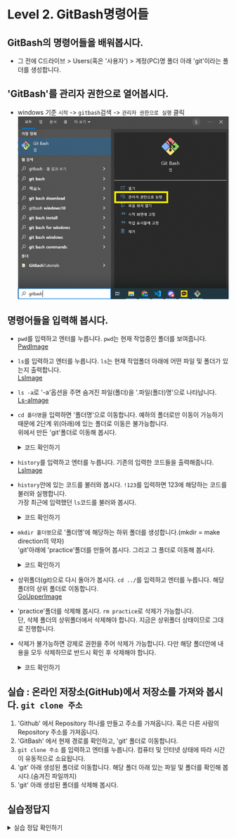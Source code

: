 # Level 2. GitBash명령어들

## GitBash의 명령어들을 배워봅시다.

- 그 전에 C드라이브 > Users(혹은 '사용자') > 계정(PC)명 폴더 아래 'git'이라는 폴더를 생성합니다.

## 'GitBash'를 관리자 권한으로 열어봅시다.

- windows 기준 `시작` -> `gitbash`검색 -> `관리자 권한으로 실행` 클릭</br>![RunGitBashWithMaster](./images/LevelTwo/runbash.png)

## 명령어들을 입력해 봅시다.

- `pwd`를 입력하고 엔터를 누릅니다. `pwd`는 현재 작업중인 폴더를 보여줍니다.</br>[PwdImage](./images/LevelTwo/pwd.png)

- `ls`를 입력하고 엔터를 누릅니다. `ls`는 현재 작업폴더 아래에 어떤 파일 및 폴더가 있는지 출력합니다.</br>[LsImage](./images/LevelTwo/ls.png)

- `ls -a`로 '-a'옵션을 주면 숨겨진 파일(폴더)을 '.파일(폴더)명'으로 나타납니다.</br>[Ls-aImage](./images/LevelTwo/lsa.png)

- `cd 폴더명`을 입력하면 '폴더명'으로 이동합니다. 예하의 폴더로만 이동이 가능하기 때문에 2단계 위(아래)에 있는 폴더로 이동은 불가능합니다.
  </br>위에서 만든 'git'폴더로 이동해 봅시다.
  <details><summary>코드 확인하기</summary>
  <p>
  `cd git` 입력 후 엔터를 누릅니다. 입력창 위에 '~/git'이 보이면 성공! </br>
  [CDImage](./images/LevelTwo/cd.png)
  </p>

- `history`를 입력하고 엔터를 누릅니다. 기존의 입력한 코드들을 출력해줍니다.</br>[LsImage](./images/LevelTwo/history.png)

- `history`안에 있는 코드를 불러와 봅시다. `!123`를 입력하면 123에 해당하는 코드를 불러와 실행합니다.
  </br>가장 최근에 입력했던 `ls`코드를 불러와 봅시다.
  <details><summary>코드 확인하기</summary>
  <p>
  `!352` 입력 후 엔터를 누릅니다. 개인마다 번호가 다릅니다.</br>
  [HistoryLsImage](./images/LevelTwo/historyls.png)
  </p>

- `mkdir 폴더명`으로 '폴더명'에 해당하는 하위 폴더를 생성합니다.(mkdir = make direction의 약자)
  </br>'git'아래에 'practice'폴더를 만들어 봅시다. 그리고 그 폴더로 이동해 봅시다.
  <details><summary>코드 확인하기</summary>
  <p>
  `mldir practice`, `cd practice` 입력 후 엔터를 누릅니다. 입력창 위에 '~/git/practice'이 보이면 성공! </br>
  [MkdirImage](./images/LevelTwo/mkdir.png)
  </p>

- 상위폴더(git)으로 다시 돌아가 봅시다. `cd ../`를 입력하고 엔터를 누릅니다. 해당 폴더의 상위 폴더로 이동합니다.</br>[GoUpperImage](./images/LevelTwo/goupper.png)

- 'practice'폴더를 삭제해 봅시다. `rm practice`로 삭제가 가능합니다. </br>단, 삭제 폴더의 상위폴더에서 삭제해야 합니다. 지금은 상위폴더 상태이므로 그대로 진행합니다.

- 삭제가 불가능하면 강제로 권한을 주어 삭제가 가능합니다. 다만 해당 폴더안에 내용을 모두 삭제하므로 반드시 확인 후 삭제해야 합니다.
  <details><summary>코드 확인하기</summary>
  <p>
  `rm -rf 폴더명` 입력 후 엔터를 누릅니다. 반드시 반드시 확인 후 삭제해야  합니다. </br>
  [rmrfImage](./images/LevelTwo/rmrf.png)
  </p>

## 실습 : 온라인 저장소(GitHub)에서 저장소를 가져와 봅시다. `git clone 주소`

1. 'Github' 에서 Repository 하나를 만들고 주소를 가져옵니다. 혹은 다른 사람의 Repository 주소를 가져옵니다.
2. 'GitBash' 에서 현재 경로를 확인하고, 'git' 폴더로 이동합니다.
3. `git clone 주소` 를 입력하고 엔터를 누릅니다. 컴퓨터 및 인터넷 상태에 따라 시간이 유동적으로 소요됩니다.
4. 'git' 아래 생성된 폴더로 이동합니다. 해당 폴더 아래 있는 파일 및 폴더를 확인해 봅시다.(숨겨진 파일까지)
5. 'git' 아래 생성된 폴더를 삭제해 봅시다.

## 실습정답지

<details><summary>실습 정답 확인하기</summary>
  <p>
    1 > [HTTPCloneImage](./images/2/httpclone.png)
    2 > 경로확인 `pwd`, 경로이동 `cd git`
    3 > `git clone https://github.com/controlCVS/GitBashTutorials.git` 주소는 개인마다 다릅니다.
    4 > `cd GitBashTutorials` 폴더명은 개인마다 다릅니다, `ls`, `ls -a`
    5 > `pwd`로 경로 확인 `rm GitBashTutorials` `rm -rf`는 항상 신중하고 확실한 순간에만 사용합니다.
  </p>

# 'GitBash' 명령어 끝 Level Up!
